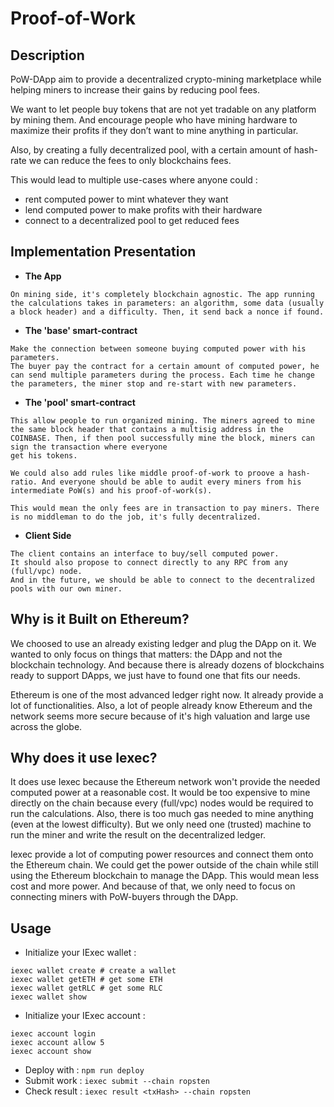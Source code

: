 # Proof-of-Work

## Description

PoW-DApp aim to provide a decentralized crypto-mining marketplace while helping
miners to increase their gains by reducing pool fees.  

We want to let people buy tokens that are not yet tradable on any platform by
mining them. And encourage people who have mining hardware to maximize their
profits if they don’t want to mine anything in particular.  

Also, by creating a fully decentralized pool, with a certain amount of hash-rate
we can reduce the fees to only blockchains fees.

This would lead to multiple use-cases where anyone could :
 + rent computed power to mint whatever they want
 + lend computed power to make profits with their hardware
 + connect to a decentralized pool to get reduced fees

## Implementation Presentation

 + __The App__
```
On mining side, it's completely blockchain agnostic. The app running the calculations takes in parameters: an algorithm, some data (usually a block header) and a difficulty. Then, it send back a nonce if found.
```

 + __The 'base' smart-contract__
```
Make the connection between someone buying computed power with his parameters.  
The buyer pay the contract for a certain amount of computed power, he can send multiple parameters during the process. Each time he change the parameters, the miner stop and re-start with new parameters.
```

 + __The 'pool' smart-contract__
```
This allow people to run organized mining. The miners agreed to mine the same block header that contains a multisig address in the COINBASE. Then, if then pool successfully mine the block, miners can sign the transaction where everyone
get his tokens.  

We could also add rules like middle proof-of-work to proove a hash-ratio. And everyone should be able to audit every miners from his intermediate PoW(s) and his proof-of-work(s).  

This would mean the only fees are in transaction to pay miners. There is no middleman to do the job, it's fully decentralized.
```

 + __Client Side__
```
The client contains an interface to buy/sell computed power.  
It should also propose to connect directly to any RPC from any (full/vpc) node.  
And in the future, we should be able to connect to the decentralized pools with our own miner.
```

## Why is it Built on Ethereum?

We choosed to use an already existing ledger and plug the DApp on it. We wanted
to only focus on things that matters: the DApp and not the blockchain
technology. And because there is already dozens of blockchains ready to support
DApps, we just have to found one that fits our needs.

Ethereum is one of the most advanced ledger right now. It already provide a lot
of functionalities. Also, a lot of people already know Ethereum and the network
seems more secure because of it's high valuation and large use across the globe.

## Why does it use Iexec?

It does use Iexec because the Ethereum network won't provide the needed computed
power at a reasonable cost. It would be too expensive to mine directly on the
chain because every (full/vpc) nodes would be required to run the calculations.
Also, there is too much gas needed to mine anything (even at the lowest
difficulty). But we only need one (trusted) machine to run the miner and write
the result on the decentralized ledger.

Iexec provide a lot of computing power resources and connect them onto the
Ethereum chain. We could get the power outside of the chain while still using
the Ethereum blockchain to manage the DApp. This would mean less cost and more
power. And because of that, we only need to focus on connecting miners with
PoW-buyers through the DApp.

## Usage
 + Initialize your IExec wallet :
```
iexec wallet create # create a wallet
iexec wallet getETH # get some ETH
iexec wallet getRLC # get some RLC
iexec wallet show
```
 + Initialize your IExec account :
```
iexec account login
iexec account allow 5
iexec account show
```
 + Deploy with : `npm run deploy`
 + Submit work : `iexec submit --chain ropsten`
 + Check result : `iexec result <txHash> --chain ropsten`
